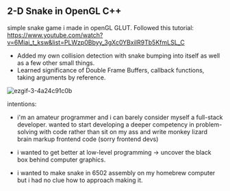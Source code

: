 ## 2-D Snake in OpenGL C++ 
simple snake game i made in openGL GLUT. 
Followed this tutorial: https://www.youtube.com/watch?v=6Miai_t_ksw&list=PLWzp0Bbyy_3gXc0YBxiIR9Tb5KfmLSL_C

- Added my own collision detection with snake bumping into itself as well as a few other small things.
- Learned significance of Double Frame Buffers, callback functions, taking arguments by reference.


![ezgif-3-4a24c91c0b](https://user-images.githubusercontent.com/62809897/180628218-18504688-b729-4eff-a1d3-6f6bebc8401a.gif)


intentions:
- i'm an amateur programmer and i can barely consider myself a full-stack developer. wanted to start developing a deeper competency in problem-solving
  with code rather than sit on my ass and write monkey lizard brain markup frontend code (sorry frontend devs)

- i wanted to get better at low-level programming -> uncover the black box behind computer graphics. 
- i wanted to make snake in 6502 assembly on my homebrew computer but i had no clue how to approach making it. 
